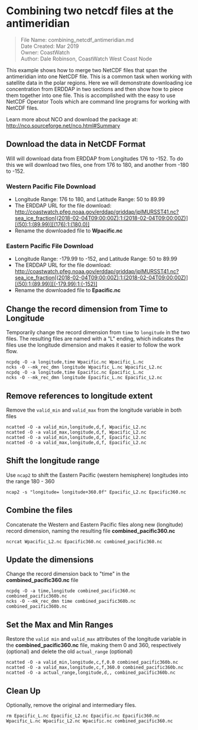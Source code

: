 # Combining two netcdf files at the antimeridian

> File Name: combining_netcdf_antimeridian.md  
> Date Created: Mar 2019  
> Owner: CoastWatch  
> Author: Dale Robinson, CoastWatch West Coast Node  

This example shows how to merge two NetCDF files that span the antimeridian into one NetCDF file. This is a common task when working with satellite data in the polar regions. Here we will demonstrate downloading ice concentration from ERDDAP in two sections and then show how to piece them together into one file. This is accomplished with the easy to use NetCDF Operator Tools which are command line programs for working with NetCDF files. 

Learn more about NCO and download the package at: http://nco.sourceforge.net/nco.html#Summary

## Download the data in NetCDF Format

Will will download data from ERDDAP from Longitudes 176 to -152. To do this we will download two files, one from 176 to 180, and another from -180 to -152.

### Western Pacific File Download

* Longitude Range: 176 to 180, and Latitude Range: 50 to 89.99
* The ERDDAP URL for the file download:  
http://coastwatch.pfeg.noaa.gov/erddap/griddap/jplMURSST41.nc?sea_ice_fraction[(2018-02-04T09:00:00Z):1:(2018-02-04T09:00:00Z)][(50):1:(89.99)][(176):1:(180.0)]
* Rename the downloaded file to **Wpacific.nc**

### Eastern Pacific File Download
* Longitude Range: -179.99 to -152, and Latitude Range: 50 to 89.99
* The ERDDAP URL for the file download:  
http://coastwatch.pfeg.noaa.gov/erddap/griddap/jplMURSST41.nc?sea_ice_fraction[(2018-02-04T09:00:00Z):1:(2018-02-04T09:00:00Z)][(50):1:(89.99)][(-179.99):1:(-152)]
* Rename the downloaded file to **Epacific.nc**

## Change the record dimension from Time to Longitude

Temporarily change the record dimension from `time` to `longitude` in the two files. 
The resulting files are named with a "L" ending, which indicates the files use the longitude dimension and makes it easier to follow the work flow.

```
ncpdq -O -a longitude,time Wpacific.nc Wpacific_L.nc
ncks -O --mk_rec_dmn longitude Wpacific_L.nc Wpacific_L2.nc
ncpdq -O -a longitude,time Epacific.nc Epacific_L.nc
ncks -O --mk_rec_dmn longitude Epacific_L.nc Epacific_L2.nc
```

## Remove references to longitude extent

Remove the `valid_min` and `valid_max` from the longitude variable in both files

```
ncatted -O -a valid_min,longitude,d,f, Wpacific_L2.nc
ncatted -O -a valid_max,longitude,d,f, Wpacific_L2.nc
ncatted -O -a valid_min,longitude,d,f, Epacific_L2.nc
ncatted -O -a valid_max,longitude,d,f, Epacific_L2.nc
```

## Shift the longitude range

Use `ncap2` to shift the Eastern Pacific (western hemisphere) longitudes into the range 180 - 360

```
ncap2 -s "longitude= longitude+360.0f" Epacific_L2.nc Epacific360.nc
```

## Combine the files

Concatenate the Western and Eastern Pacific files along new (longitude) record dimension, naming the resulting file **combined_pacific360.nc**

```
ncrcat Wpacific_L2.nc Epacific360.nc combined_pacific360.nc
```

## Update the dimensions

Change the record dimension back to "time" in the **combined_pacific360.nc** file

```
ncpdq -O -a time,longitude combined_pacific360.nc combined_pacific360b.nc
ncks -O --mk_rec_dmn time combined_pacific360b.nc combined_pacific360b.nc
```

## Set the Max and Min Ranges

Restore the `valid min` and `valid_max` attributes of the longitude variable in the **combined_pacific360.nc** file, making them 0 and 360, respectively (optional) and delete the old `actual_range` (optional)

```
ncatted -O -a valid_min,longitude,c,f,0.0 combined_pacific360b.nc
ncatted -O -a valid_max,longitude,c,f,360.0 combined_pacific360b.nc
ncatted -O -a actual_range,longitude,d,, combined_pacific360b.nc
```

## Clean Up

Optionally, remove the original and intermediary files.

```
rm Epacific_L.nc Epacific_L2.nc Epacific.nc Epacific360.nc Wpacific_L.nc Wpacific_L2.nc Wpacific.nc combined_pacific360.nc
```
